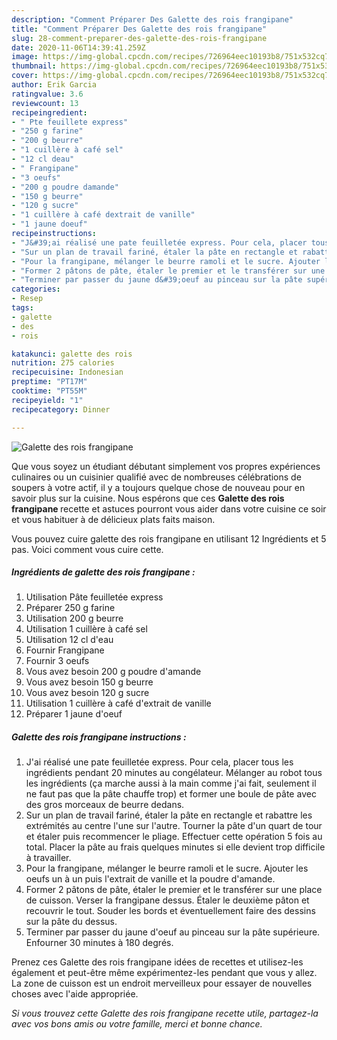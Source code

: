 ```yaml
---
description: "Comment Préparer Des Galette des rois frangipane"
title: "Comment Préparer Des Galette des rois frangipane"
slug: 28-comment-preparer-des-galette-des-rois-frangipane
date: 2020-11-06T14:39:41.259Z
image: https://img-global.cpcdn.com/recipes/726964eec10193b8/751x532cq70/galette-des-rois-frangipane-photo-principale-de-la-recette.jpg
thumbnail: https://img-global.cpcdn.com/recipes/726964eec10193b8/751x532cq70/galette-des-rois-frangipane-photo-principale-de-la-recette.jpg
cover: https://img-global.cpcdn.com/recipes/726964eec10193b8/751x532cq70/galette-des-rois-frangipane-photo-principale-de-la-recette.jpg
author: Erik Garcia
ratingvalue: 3.6
reviewcount: 13
recipeingredient:
- " Pte feuillete express"
- "250 g farine"
- "200 g beurre"
- "1 cuillère à café sel"
- "12 cl deau"
- " Frangipane"
- "3 oeufs"
- "200 g poudre damande"
- "150 g beurre"
- "120 g sucre"
- "1 cuillère à café dextrait de vanille"
- "1 jaune doeuf"
recipeinstructions:
- "J&#39;ai réalisé une pate feuilletée express. Pour cela, placer tous les ingrédients pendant 20 minutes au congélateur. Mélanger au robot tous les ingrédients (ça marche aussi à la main comme j&#39;ai fait, seulement il ne faut pas que la pâte chauffe trop) et former une boule de pâte avec des gros morceaux de beurre dedans."
- "Sur un plan de travail fariné, étaler la pâte en rectangle et rabattre les extrémités au centre l&#39;une sur l&#39;autre. Tourner la pâte d&#39;un quart de tour et étaler puis recommencer le pliage. Effectuer cette opération 5 fois au total. Placer la pâte au frais quelques minutes si elle devient trop difficile à travailler."
- "Pour la frangipane, mélanger le beurre ramoli et le sucre. Ajouter les oeufs un à un puis l&#39;extrait de vanille et la poudre d&#39;amande."
- "Former 2 pâtons de pâte, étaler le premier et le transférer sur une place de cuisson. Verser la frangipane dessus. Étaler le deuxième pâton et recouvrir le tout. Souder les bords et éventuellement faire des dessins sur la pâte du dessus."
- "Terminer par passer du jaune d&#39;oeuf au pinceau sur la pâte supérieure. Enfourner 30 minutes à 180 degrés."
categories:
- Resep
tags:
- galette
- des
- rois

katakunci: galette des rois 
nutrition: 275 calories
recipecuisine: Indonesian
preptime: "PT17M"
cooktime: "PT55M"
recipeyield: "1"
recipecategory: Dinner

---
```



![Galette des rois frangipane](https://img-global.cpcdn.com/recipes/726964eec10193b8/751x532cq70/galette-des-rois-frangipane-photo-principale-de-la-recette.jpg)

Que vous soyez un étudiant débutant simplement vos propres expériences culinaires ou un cuisinier qualifié avec de nombreuses célébrations de soupers à votre actif, il y a toujours quelque chose de nouveau pour en savoir plus sur la cuisine. Nous espérons que ces <strong> Galette des rois frangipane </strong> recette et astuces pourront vous aider dans votre cuisine ce soir et vous habituer à de délicieux plats faits maison.

<!--inarticleads1-->

Vous pouvez cuire galette des rois frangipane en utilisant 12 Ingrédients et 5 pas. Voici comment vous cuire cette.

##### Ingrédients de galette des rois frangipane :

1. Utilisation  Pâte feuilletée express
1. Préparer 250 g farine
1. Utilisation 200 g beurre
1. Utilisation 1 cuillère à café sel
1. Utilisation 12 cl d&#39;eau
1. Fournir  Frangipane
1. Fournir 3 oeufs
1. Vous avez besoin 200 g poudre d&#39;amande
1. Vous avez besoin 150 g beurre
1. Vous avez besoin 120 g sucre
1. Utilisation 1 cuillère à café d&#39;extrait de vanille
1. Préparer 1 jaune d&#39;oeuf




<!--inarticleads2-->

##### Galette des rois frangipane instructions :

1. J&#39;ai réalisé une pate feuilletée express. Pour cela, placer tous les ingrédients pendant 20 minutes au congélateur. Mélanger au robot tous les ingrédients (ça marche aussi à la main comme j&#39;ai fait, seulement il ne faut pas que la pâte chauffe trop) et former une boule de pâte avec des gros morceaux de beurre dedans.
1. Sur un plan de travail fariné, étaler la pâte en rectangle et rabattre les extrémités au centre l&#39;une sur l&#39;autre. Tourner la pâte d&#39;un quart de tour et étaler puis recommencer le pliage. Effectuer cette opération 5 fois au total. Placer la pâte au frais quelques minutes si elle devient trop difficile à travailler.
1. Pour la frangipane, mélanger le beurre ramoli et le sucre. Ajouter les oeufs un à un puis l&#39;extrait de vanille et la poudre d&#39;amande.
1. Former 2 pâtons de pâte, étaler le premier et le transférer sur une place de cuisson. Verser la frangipane dessus. Étaler le deuxième pâton et recouvrir le tout. Souder les bords et éventuellement faire des dessins sur la pâte du dessus.
1. Terminer par passer du jaune d&#39;oeuf au pinceau sur la pâte supérieure. Enfourner 30 minutes à 180 degrés.




<!--inarticleads1-->

<p>
Prenez ces Galette des rois frangipane idées de recettes et utilisez-les également et peut-être même expérimentez-les pendant que vous y allez. La zone de cuisson est un endroit merveilleux pour essayer de nouvelles choses avec l'aide appropriée.
</p>

<p>
<i>Si vous trouvez cette Galette des rois frangipane recette utile, partagez-la avec vos bons amis ou votre famille, merci et bonne chance.</i>
</p>
